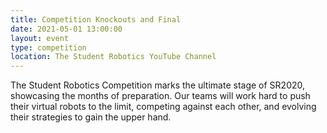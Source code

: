 ```yaml
---
title: Competition Knockouts and Final
date: 2021-05-01 13:00:00
layout: event
type: competition
location: The Student Robotics YouTube Channel
---
```


The Student Robotics Competition marks the ultimate stage of SR2020, showcasing the months of preparation. Our teams will work hard to push their virtual robots to the limit, competing against each other, and evolving their strategies to gain the upper hand.
